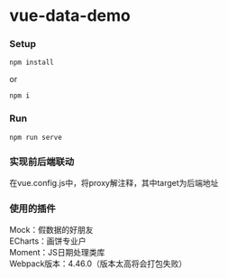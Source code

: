 # vue-data-demo

### Setup
```
npm install
```
or
```
npm i
```

### Run
```
npm run serve
```

### 实现前后端联动
在vue.config.js中，将proxy解注释，其中target为后端地址

### 使用的插件
Mock：假数据的好朋友<br>
ECharts：画饼专业户<br>
Moment：JS日期处理类库<br>
Webpack版本：4.46.0（版本太高将会打包失败）